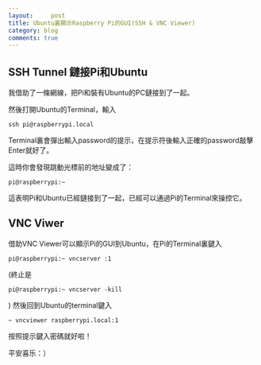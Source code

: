 ```yaml
---
layout:     post
title: Ubuntu裏顯示Raspberry Pi的GUI(SSH & VNC Viewer)
category: blog
comments: true
---
```


## SSH Tunnel 鏈接Pi和Ubuntu

我借助了一條網線，把Pi和裝有Ubuntu的PC鏈接到了一起。

然後打開Ubuntu的Terminal，輸入

```
ssh pi@raspberrypi.local
```
Terminal裏會彈出輸入password的提示，在提示符後輸入正確的password敲擊Enter就好了。

這時你會發現跳動光標前的地址變成了：
```
pi@raspberrypi:~
```
這表明Pi和Ubuntu已經鏈接到了一起，已經可以通過Pi的Terminal來操控它。

## VNC Viwer

借助VNC Viewer可以顯示Pi的GUI到Ubuntu，在Pi的Terminal裏鍵入
```
pi@raspberrypi:~ vncserver :1
```
(終止是
```
pi@raspberrypi:~ vncserver -kill
```
)
然後回到Ubuntu的terminal鍵入
```
~ vncviewer raspberrypi.local:1
```
按照提示鍵入密碼就好啦！

平安喜乐：）
